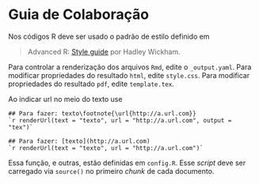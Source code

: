 Guia de Colaboração
===================

Nos códigos R deve ser usado o padrão de estilo definido em

> Advanced R: [Style guide] por Hadley Wickham.

Para controlar a renderização dos arquivos `Rmd`, edite o
`_output.yaml`. Para modificar propriedades do resultado `html`, edite
`style.css`. Para modificar propriedades do resultado `pdf`, edite
`template.tex`.

Ao indicar url no meio do texto use

```
## Para fazer: texto\footnote{\url{http://a.url.com}}
`r renderUrl(text = "texto", url = "http://a.url.com", output = "tex")`

## Para fazer: [texto](http://a.url.com)
`r renderUrl(text = "texto", url = "http://a.url.com")`
```

Essa função, e outras, estão definidas em `config.R`. Esse *script* deve
ser carregado via `source()` no primeiro *chunk* de cada documento.

[Style guide]: http://adv-r.had.co.nz/Style.html
